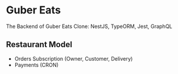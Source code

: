 # Guber Eats

The Backend of Guber Eats Clone: NestJS, TypeORM, Jest, GraphQL

## Restaurant Model

- Orders Subscription (Owner, Customer, Delivery)
- Payments (CRON)
